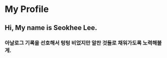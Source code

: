 # My Profile
<h2>Hi, My name is Seokhee Lee.</h2>
<h3>아날로그 기록을 선호해서 텅텅 비었지만 알찬 것들로 채워가도록 노력해볼게.</h3>



<!--
**DavidLeeeee/DavidLeeeee** is a ✨ _special_ ✨ repository because its `README.md` (this file) appears on your GitHub profile.

Here are some ideas to get you started:

- 🔭 I’m currently working on ...
- 🌱 I’m currently learning ...
- 👯 I’m looking to collaborate on ...
- 🤔 I’m looking for help with ...
- 💬 Ask me about ...
- 📫 How to reach me: ...
- 😄 Pronouns: ...
- ⚡ Fun fact: ...
-->
